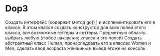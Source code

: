 # Dop3

Создать интерфейс (содержит метод go() ) и исплементировать его в классе. В этом классе создать конструктор для всех полей этого класса, все возможные геттеры и сеттеры. Предметную область выбрать любую (любое накзвание класса и его полей)
Создать абстрактный класс Human, пронаследовать его в классах Women и Men, сделать ввод возраста женщины и вывод егоже на консоль
